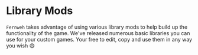 # Library Mods

`Fernweh` takes advantage of using various library mods to help build up the functionailty of the game. We've released numerous basic libraries you can use for your custom games. Your free to edit, copy and use them in any way you wish :smile: